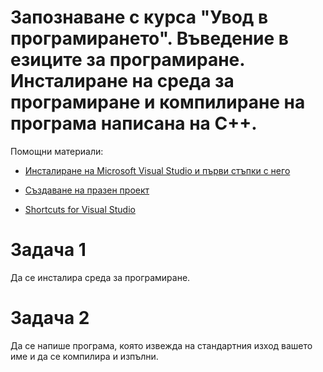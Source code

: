 # Запознаване с курса "Увод в програмирането". Въведение в езиците за програмиране. Инсталиране на среда за програмиране и компилиране на програма написана на С++.

Помощни материали:

- [Инсталиране на Microsoft Visual Studio и първи стъпки с него](https://docs.google.com/document/d/12ZNQehlucjbsQTXlHsh_NE5UzBGUIizGTkJ8fG7Y2Sw/edit)

- [Създаване на празен проект](https://github.com/18ivan18/IntroductionToProgramming2021/blob/develop/%D0%A1%D1%8A%D0%B7%D0%B4%D0%B0%D0%B2%D0%B0%D0%BD%D0%B5%20%D0%BD%D0%B0%20%D0%BF%D1%80%D0%B0%D0%B7%D0%B5%D0%BD%20%D0%BA%D0%BE%D0%BD%D0%B7%D0%BE%D0%BB%D0%B5%D0%BD%20%D0%BF%D1%80%D0%BE%D0%B5%D0%BA%D1%82%20%D1%81%20Visual%20Studio.pdf)

- [Shortcuts for Visual Studio](https://code.visualstudio.com/shortcuts/keyboard-shortcuts-windows.pdf)

# Задача 1
Да се инсталира среда за програмиране.

# Задача 2
Да се напише програма, която извежда на стандартния изход вашето име и да се компилира и изпълни. 